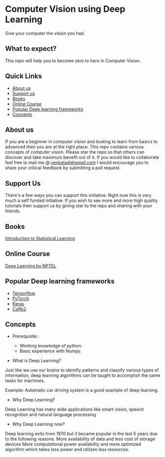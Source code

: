 # Computer Vision using Deep Learning

Give your computer the vision you had.

## What to expect?

This repo will help you to become zero to hero in Computer Vision.

## Quick Links

- [About us](#about-us)
- [Support us](#support-us)
- [Books](#books)
- [Online Course](#online-course)
- [Popular Deep learning frameworks](#popular-deep-learning-frameworks)
- [Concepts](#concepts)

## About us

If you are a beginner in computer vision and looking to learn from basics to advanced then you are at the right place. This repo contains various concepts of computer vision. Please star the repo so that others can discover and take maximum benefit out of it. If you would like to collaborate feel free to mail me @ venkatadj@gmail.com I would encourage you to share your critical feedback by submitting a pull request.

## Support Us
There's a few ways you can support this initiative:
Right now this is very much a self funded initiative. If you wish to see more and more high quality tutorials then support us by giving star to the repo and sharing with your friends.

## Books

[Introduction to Statistical Learning](https://www-bcf.usc.edu/~gareth/ISL/ISLR%20Seventh%20Printing.pdf)

## Online Course

[Deep Learning by NPTEL](https://nptel.ac.in/courses/106106184/)

## Popular Deep learning frameworks

- [Tensorflow](https://www.tensorflow.org/)
- [PyTorch](https://pytorch.org/)
- [Keras](https://keras.io/)
- [Caffe2](https://caffe2.ai/)

## Concepts

- Prerequisite :

  - Working knowledge of python.
  - Basic experience with Numpy.

- What is Deep Learning?

Just like we use our brains to identify patterns and classify various types of information, deep learning algorithms can be taught to accomplish the same tasks for machines.

Example:
Automatic car driving system is a good example of deep learning.

- Why Deep Learning?

Deep Learning has many wide applications like smart vision, speech recognition and natural language processing

- Why Deep Learning now?

Deep learning exits from 1970 but it became popular in the last 5 years due to the following reasons.
More availability of data and less cost of storage devices
More computational power availability and more optimized algorithm which takes less power and utilizes less resources.

